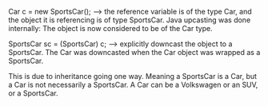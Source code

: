 Car c = new SportsCar(); --> the reference variable is of the type Car, and the object it is referencing is of type SportsCar. Java upcasting was done internally: The object is now considered to be of the Car type.

SportsCar sc = (SportsCar) c; --> explicitly downcast the object to a SportsCar. The Car was downcasted when the Car object was wrapped as a SportsCar.

This is due to inheritance going one way. Meaning a SportsCar is a Car, but a Car is not necessarily a SportsCar. A Car can be a Volkswagen or an SUV, or a SportsCar.